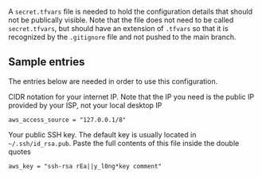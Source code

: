 A `secret.tfvars` file is needed to hold the configuration details that 
should not be publically visible. Note that the file does not need to
be called `secret.tfvars`, but should have an extension of `.tfvars`
so that it is recognized by the `.gitignore` file and not pushed to 
the main branch.

## Sample entries
The entries below are needed in order to use this configuration.

CIDR notation for your internet IP. Note that the IP you need is the public IP provided by your ISP, not your local desktop IP

```
aws_access_source = "127.0.0.1/8"
```

Your public SSH key. The default key is usually located in `~/.ssh/id_rsa.pub`. Paste the full contents of this file inside the double quotes
```
aws_key = "ssh-rsa rEa||y_l0ng*key comment"
```